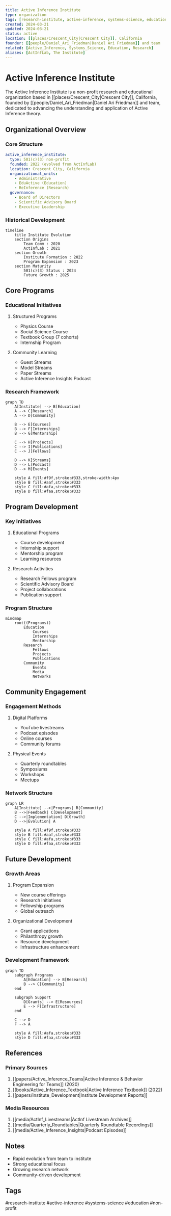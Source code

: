 ```yaml
---
title: Active Inference Institute
type: organization
tags: [research-institute, active-inference, systems-science, education, non-profit]
created: 2024-03-21
updated: 2024-03-21
status: active
location: [[places/Crescent_City|Crescent City]], California
founder: [[people/Daniel_Ari_Friedman|Daniel Ari Friedman]] and team
related: [Active_Inference, Systems_Science, Education, Research]
aliases: [ActInfLab, The Institute]
---
```


# Active Inference Institute

The Active Inference Institute is a non-profit research and educational organization based in [[places/Crescent_City|Crescent City]], California, founded by [[people/Daniel_Ari_Friedman|Daniel Ari Friedman]] and team, dedicated to advancing the understanding and application of Active Inference theory.

## Organizational Overview

### Core Structure
```yaml
active_inference_institute:
  type: 501(c)(3) non-profit
  founded: 2022 (evolved from ActInfLab)
  location: Crescent City, California
  organizational_units:
    - Administrative
    - EduActive (Education)
    - ReInference (Research)
  governance:
    - Board of Directors
    - Scientific Advisory Board
    - Executive Leadership
```

### Historical Development
```mermaid
timeline
    title Institute Evolution
    section Origins
        Team Comm : 2020
        ActInfLab : 2021
    section Growth
        Institute Formation : 2022
        Program Expansion : 2023
    section Maturity
        501(c)(3) Status : 2024
        Future Growth : 2025
```

## Core Programs

### Educational Initiatives
1. Structured Programs
   - Physics Course
   - Social Science Course
   - Textbook Group (7 cohorts)
   - Internship Program

2. Community Learning
   - Guest Streams
   - Model Streams
   - Paper Streams
   - Active Inference Insights Podcast

### Research Framework
```mermaid
graph TD
    A[Institute] --> B[Education]
    A --> C[Research]
    A --> D[Community]
    
    B --> E[Courses]
    B --> F[Internships]
    B --> G[Mentorship]
    
    C --> H[Projects]
    C --> I[Publications]
    C --> J[Fellows]
    
    D --> K[Streams]
    D --> L[Podcast]
    D --> M[Events]
    
    style A fill:#f9f,stroke:#333,stroke-width:4px
    style B fill:#aaf,stroke:#333
    style C fill:#afa,stroke:#333
    style D fill:#faa,stroke:#333
```

## Program Development

### Key Initiatives
1. Educational Programs
   - Course development
   - Internship support
   - Mentorship program
   - Learning resources

2. Research Activities
   - Research Fellows program
   - Scientific Advisory Board
   - Project collaborations
   - Publication support

### Program Structure
```mermaid
mindmap
    root((Programs))
        Education
            Courses
            Internships
            Mentorship
        Research
            Fellows
            Projects
            Publications
        Community
            Events
            Media
            Networks
```

## Community Engagement

### Engagement Methods
1. Digital Platforms
   - YouTube livestreams
   - Podcast episodes
   - Online courses
   - Community forums

2. Physical Events
   - Quarterly roundtables
   - Symposiums
   - Workshops
   - Meetups

### Network Structure
```mermaid
graph LR
    A[Institute] -->|Programs| B[Community]
    B -->|Feedback| C[Development]
    C -->|Implementation| D[Growth]
    D -->|Evolution| A
    
    style A fill:#f9f,stroke:#333
    style B fill:#aaf,stroke:#333
    style C fill:#afa,stroke:#333
    style D fill:#faa,stroke:#333
```

## Future Development

### Growth Areas
1. Program Expansion
   - New course offerings
   - Research initiatives
   - Fellowship programs
   - Global outreach

2. Organizational Development
   - Grant applications
   - Philanthropy growth
   - Resource development
   - Infrastructure enhancement

### Development Framework
```mermaid
graph TD
    subgraph Programs
        A[Education] --> B[Research]
        B --> C[Community]
    end
    
    subgraph Support
        D[Grants] --> E[Resources]
        E --> F[Infrastructure]
    end
    
    C --> D
    F --> A
    
    style A fill:#afa,stroke:#333
    style D fill:#faa,stroke:#333
```

## References

### Primary Sources
1. [[papers/Active_Inference_Teams|Active Inference & Behavior Engineering for Teams]] (2020)
2. [[books/Active_Inference_Textbook|Active Inference Textbook]] (2022)
3. [[papers/Institute_Development|Institute Development Reports]]

### Media Resources
1. [[media/ActInf_Livestreams|ActInf Livestream Archives]]
2. [[media/Quarterly_Roundtables|Quarterly Roundtable Recordings]]
3. [[media/Active_Inference_Insights|Podcast Episodes]]

## Notes
- Rapid evolution from team to institute
- Strong educational focus
- Growing research network
- Community-driven development

## Tags
#research-institute #active-inference #systems-science #education #non-profit 